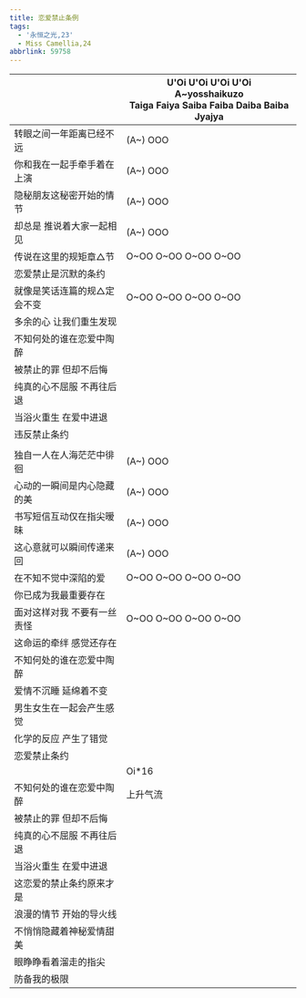 ```yaml
---
title: 恋爱禁止条例
tags:
  - '永恒之光,23'
  - Miss Camellia,24
abbrlink: 59758
---
```

|      |U'Oi U'Oi U'Oi U'Oi<br>A~yosshaikuzo<br>Taiga Faiya Saiba Faiba Daiba Baiba Jyajya|
|--|--|
|转眼之间一年距离已经不远|(A~) OOO|
|你和我在一起手牵手着在上演|(A~) OOO|
|隐秘朋友这秘密开始的情节|(A~) OOO|
|却总是 推说着大家一起相见|(A~) OOO|
|传说在这里的规矩章△节|O~OO O~OO O~OO O~OO|
|恋爱禁止是沉默的条约|      |
|就像是笑话连篇的规△定会不变|O~OO O~OO O~OO O~OO|
|多余的心 让我们重生发现|      |
|不知何处的谁在恋爱中陶醉|      |
|被禁止的罪 但却不后悔|      |
|纯真的心不屈服 不再往后退|      |
|当浴火重生 在爱中进退|      |
|违反禁止条约|      |
|      |      |
|独自一人在人海茫茫中徘徊|(A~) OOO|
|心动的一瞬间是内心隐藏的美|(A~) OOO|
|书写短信互动仅在指尖暧昧|(A~) OOO|
|这心意就可以瞬间传递来回|(A~) OOO|
|在不知不觉中深陷的爱|O~OO O~OO O~OO O~OO|
|你已成为我最重要存在|      |
|面对这样对我 不要有一丝责怪|O~OO O~OO O~OO O~OO|
|这命运的牵绊 感觉还存在|      |
|不知何处的谁在恋爱中陶醉|      |
|爱情不沉睡 延绵着不变|      |
|男生女生在一起会产生感觉|      |
|化学的反应 产生了错觉|      |
|恋爱禁止条约|      |
|      |Oi*16|
|不知何处的谁在恋爱中陶醉|上升气流|
|被禁止的罪 但却不后悔|      |
|纯真的心不屈服 不再往后退|      |
|当浴火重生 在爱中进退|      |
|这恋爱的禁止条约原来才是|      |
|浪漫的情节 开始的导火线|      |
|不悄悄隐藏着神秘爱情甜美|      |
|眼睁睁看着溜走的指尖|      |
|防备我的极限|      |